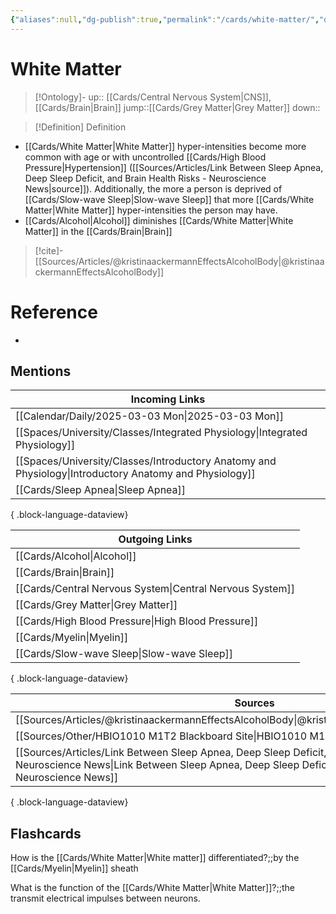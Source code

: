 ```yaml
---
{"aliases":null,"dg-publish":true,"permalink":"/cards/white-matter/","dgPassFrontmatter":true}
---
```


# White Matter

> [!Ontology]-
> up:: [[Cards/Central Nervous System\|CNS]], [[Cards/Brain\|Brain]]
> jump::[[Cards/Grey Matter\|Grey Matter]]
> down:: 

> [!Definition] Definition

- [[Cards/White Matter\|White Matter]] hyper-intensities become more common with age or with uncontrolled [[Cards/High Blood Pressure\|Hypertension]] ([[Sources/Articles/Link Between Sleep Apnea, Deep Sleep Deficit, and Brain Health Risks - Neuroscience News\|source]]). Additionally, the more a person is deprived of [[Cards/Slow-wave Sleep\|Slow-wave Sleep]] that more [[Cards/White Matter\|White Matter]] hyper-intensities the person may have.
- [[Cards/Alcohol\|Alcohol]] diminishes [[Cards/White Matter\|White Matter]] in the [[Cards/Brain\|Brain]]

> [!cite]-
> [[Sources/Articles/@kristinaackermannEffectsAlcoholBody\|@kristinaackermannEffectsAlcoholBody]]

# Reference

- 

## Mentions

| Incoming Links                                                                                            |
| --------------------------------------------------------------------------------------------------------- |
| [[Calendar/Daily/2025-03-03 Mon\|2025-03-03 Mon]]                                                      |
| [[Spaces/University/Classes/Integrated Physiology\|Integrated Physiology]]                             |
| [[Spaces/University/Classes/Introductory Anatomy and Physiology\|Introductory Anatomy and Physiology]] |
| [[Cards/Sleep Apnea\|Sleep Apnea]]                                                                     |

{ .block-language-dataview}

| Outgoing Links                                              |
| ----------------------------------------------------------- |
| [[Cards/Alcohol\|Alcohol]]                               |
| [[Cards/Brain\|Brain]]                                   |
| [[Cards/Central Nervous System\|Central Nervous System]] |
| [[Cards/Grey Matter\|Grey Matter]]                       |
| [[Cards/High Blood Pressure\|High Blood Pressure]]       |
| [[Cards/Myelin\|Myelin]]                                 |
| [[Cards/Slow-wave Sleep\|Slow-wave Sleep]]               |

{ .block-language-dataview}

| Sources                                                                                                                                                                                                    |
| ---------------------------------------------------------------------------------------------------------------------------------------------------------------------------------------------------------- |
| [[Sources/Articles/@kristinaackermannEffectsAlcoholBody\|@kristinaackermannEffectsAlcoholBody]]                                                                                                         |
| [[Sources/Other/HBIO1010 M1T2 Blackboard Site\|HBIO1010 M1T2 Blackboard Site]]                                                                                                                          |
| [[Sources/Articles/Link Between Sleep Apnea, Deep Sleep Deficit, and Brain Health Risks - Neuroscience News\|Link Between Sleep Apnea, Deep Sleep Deficit, and Brain Health Risks - Neuroscience News]] |

{ .block-language-dataview}

## Flashcards

How is the [[Cards/White Matter\|White matter]] differentiated?;;by the [[Cards/Myelin\|Myelin]] sheath

What is the function of the [[Cards/White Matter\|White Matter]]?;;the transmit electrical impulses between neurons.